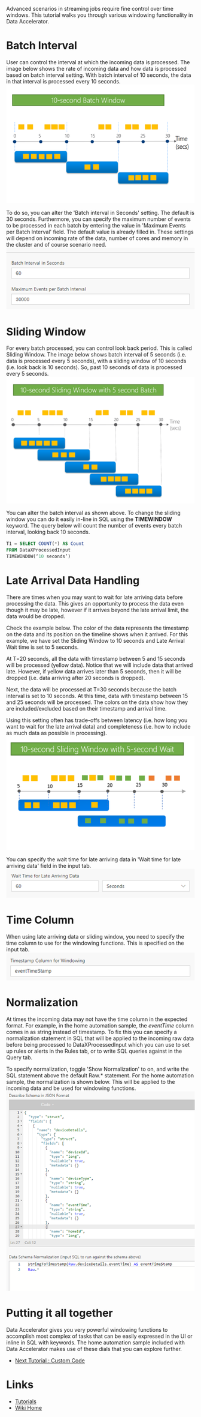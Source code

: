 Advanced scenarios in streaming jobs require fine control over time windows. This tutorial walks you through various windowing functionality in Data Accelerator. 

# Batch Interval
User can control the interval at which the incoming data is processed. The image below shows the rate of incoming data and how data is processed based on batch interval setting. With batch interval of 10 seconds, the data in that interval is processed every 10 seconds. <br/>
 ![Batch](./tutorials/images/batchp.PNG)<br/>

To do so, you can alter the 'Batch interval in Seconds' setting. The default is 30 seconds. Furthermore, you can specify the maximum number of events to be processed in each batch by entering the value in 'Maximum Events per Batch Interval' field. The default value is already filled in. These settings will depend on incoming rate of the data, number of cores and memory in the cluster and of course scenario need. <br/>
 ![Batch](./tutorials/images/batch.PNG)<br/>

# Sliding Window
For every batch processed, you can control look back period. This is called Sliding Window. The image below shows batch interval of 5 seconds (i.e. data is processed every 5 seconds), with a sliding window of 10 seconds (i.e. look back is 10 seconds). So, past 10 seconds of data is processed every 5 seconds. <br/>
 ![Sliding](./tutorials/images/slidingp.PNG)<br/>

You can alter the batch interval as shown above. To change the sliding window you can do it easily in-line in SQL using the **TIMEWINDOW** keyword. The query below will count the number of events every batch interval, looking back 10 seconds.

```sql
T1 = SELECT COUNT(*) AS Count
FROM DataXProcessedInput
TIMEWINDOW(‘10 seconds’)
```

# Late Arrival Data Handling
There are times when you may want to wait for late arriving data before processing the data. This gives an opportunity to process the data even though it may be late, however if it arrives beyond the late arrival limit, the data would be dropped. 

Check the example below. The color of the data represents the timestamp on the data and its position on the timeline shows when it arrived. For this example, we have set the Sliding Window to 10 seconds and Late Arrival Wait time is set to 5 seconds. 

At T=20 seconds, all the data with timestamp between 5 and 15 seconds will be processed (yellow data). Notice that we will include data that arrived late. However, if yellow data arrives later than 5 seconds, then it will be dropped (i.e. data arriving after 20 seconds is dropped).

Next, the data will be processed at T=30 seconds because the batch interval is set to 10 seconds. At this time, data with timestamp between 15 and 25 seconds will be processed. The colors on the data show how they are included/excluded based on their timestamp and arrival time. 

Using this setting often has trade-offs between latency (i.e. how long you want to wait for the late arrival data) and completeness (i.e. how to include as much data as possible in processing). <br/>
 ![Late arrival](./tutorials/images/latep.PNG)<br/>

You can specify the wait time for late arriving data in 'Wait time for late arriving data' field in the input tab.<br/>
 ![Late arrival](./tutorials/images/latedata.PNG)<br/>

# Time Column
When using late arriving data or sliding window, you need to specify the time column to use for the windowing functions. This is specified on the input tab. <br/>
 ![Timestamp](./tutorials/images/timestamp.PNG)<br/>

# Normalization
At times the incoming data may not have the time column in the expected format. For example, in the home automation sample, the _eventTime_ column comes in as string instead of timestamp. To fix this you can specify a normalization statement in SQL that will be applied to the incoming raw data before being processed to DataXProcessedInput which you can use to set up rules or alerts in the Rules tab, or to write SQL queries against in the Query tab. 

To specify normalization, toggle 'Show Normalization' to on, and write the SQL statement above the default Raw.* statement. For the home automation sample, the normalization is shown below. This will be applied to the incoming data and be used for windowing functions.<br/>
 ![Normalization](./tutorials/images/normalization.PNG)<br/>

# Putting it all together
Data Accelerator gives you very powerful windowing functions to accomplish most complex of tasks that can be easily expressed in the UI or inline in SQL with keywords. The home automation sample included with Data Accelerator makes use of these dials that you can explore further.

* [Next Tutorial : Custom Code](https://github.com/Microsoft/data-accelerator/wiki/Local-Tutorial-Extending-with-UDF-UDAF-custom-code)

# Links
* [Tutorials](Tutorials)
* [Wiki Home](Home) 